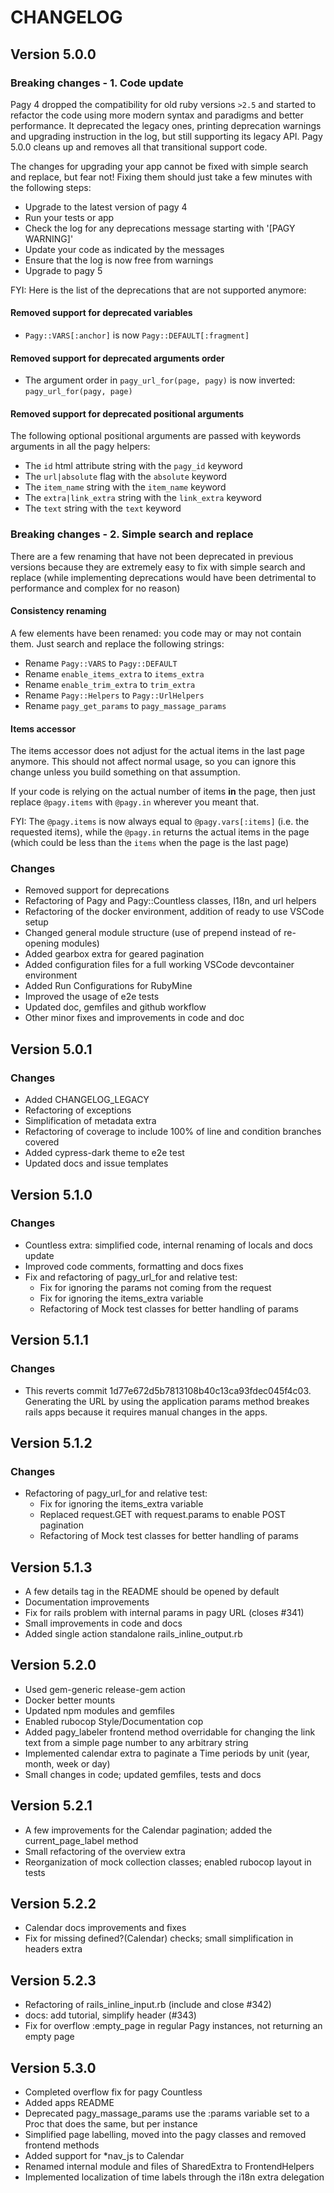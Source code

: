 # CHANGELOG

## Version 5.0.0

### Breaking changes - 1. Code update

Pagy 4 dropped the compatibility for old ruby versions `>2.5` and started to refactor the code using more modern syntax and paradigms and better performance. It deprecated the legacy ones, printing deprecation warnings and upgrading instruction in the log, but still supporting its legacy API. Pagy 5.0.0 cleans up and removes all that transitional support code.

The changes for upgrading your app cannot be fixed with simple search and replace, but fear not! Fixing them should just take a few minutes with the following steps:

- Upgrade to the latest version of pagy 4
- Run your tests or app
- Check the log for any deprecations message starting with '[PAGY WARNING]'
- Update your code as indicated by the messages
- Ensure that the log is now free from warnings
- Upgrade to pagy 5

FYI: Here is the list of the deprecations that are not supported anymore:

#### Removed support for deprecated variables

- `Pagy::VARS[:anchor]` is now `Pagy::DEFAULT[:fragment]`

#### Removed support for deprecated arguments order

- The argument order in `pagy_url_for(page, pagy)` is now inverted: `pagy_url_for(pagy, page)`

#### Removed support for deprecated positional arguments

The following optional positional arguments are passed with keywords arguments in all the pagy helpers:

- The `id` html attribute string with the `pagy_id` keyword
- The `url|absolute` flag with the `absolute` keyword
- The `item_name` string with the `item_name` keyword
- The `extra|link_extra` string with the `link_extra` keyword
- The `text` string with the `text` keyword

### Breaking changes - 2. Simple search and replace

There are a few renaming that have not been deprecated in previous versions because they are extremely easy to fix with simple search and replace (while implementing deprecations would have been detrimental to performance and complex for no reason)

#### Consistency renaming

A few elements have been renamed: you code may or may not contain them. Just search and replace the following strings:

- Rename `Pagy::VARS` to `Pagy::DEFAULT`
- Rename `enable_items_extra` to `items_extra`
- Rename `enable_trim_extra` to `trim_extra`
- Rename `Pagy::Helpers` to `Pagy::UrlHelpers`
- Rename `pagy_get_params` to `pagy_massage_params`

#### Items accessor

The items accessor does not adjust for the actual items in the last page anymore. This should not affect normal usage, so you can ignore this change unless you build something on that assumption.

If your code is relying on the actual number of items **in** the page, then just replace `@pagy.items` with `@pagy.in` wherever you meant that.

FYI: The `@pagy.items` is now always equal to `@pagy.vars[:items]` (i.e. the requested items), while the `@pagy.in` returns the actual items in the page (which could be less than the `items` when the page is the last page)

### Changes

- Removed support for deprecations
- Refactoring of Pagy and Pagy::Countless classes, I18n, and url helpers
- Refactoring of the docker environment, addition of ready to use VSCode setup
- Changed general module structure (use of prepend instead of re-opening modules)
- Added gearbox extra for geared pagination
- Added configuration files for a full working VSCode devcontainer environment
- Added Run Configurations for RubyMine
- Improved the usage of e2e tests
- Updated doc, gemfiles and github workflow
- Other minor fixes and improvements in code and doc

## Version 5.0.1

### Changes 

- Added CHANGELOG_LEGACY
- Refactoring of exceptions
- Simplification of metadata extra
- Refactoring of coverage to include 100% of line and condition branches covered
- Added cypress-dark theme to e2e test
- Updated docs and issue templates

## Version 5.1.0

### Changes 

- Countless extra: simplified code, internal renaming of locals and docs update
- Improved code comments, formatting and docs fixes
- Fix and refactoring of pagy_url_for and relative test:
  - Fix for ignoring the params not coming from the request
  - Fix for ignoring the items_extra variable
  - Refactoring of Mock test classes for better handling of params

## Version 5.1.1

### Changes

- This reverts commit 1d77e672d5b7813108b40c13ca93fdec045f4c03.
  Generating the URL by using the application params method breakes rails apps because it requires manual changes in the apps.

## Version 5.1.2

### Changes

- Refactoring of pagy_url_for and relative test:
  - Fix for ignoring the items_extra variable
  - Replaced request.GET with request.params to enable POST pagination
  - Refactoring of Mock test classes for better handling of params

## Version 5.1.3

- A few details tag in the README should be opened by default
- Documentation improvements
- Fix for rails problem with internal params in pagy URL (closes #341)
- Small improvements in code and docs
- Added single action standalone rails_inline_output.rb

## Version 5.2.0

- Used gem-generic release-gem action
- Docker better mounts
- Updated npm modules and gemfiles
- Enabled rubocop Style/Documentation cop
- Added pagy_labeler frontend method overridable for changing the link text from a simple page number to any arbitrary string
- Implemented calendar extra to paginate a Time periods by unit (year, month, week or day)
- Small changes in code; updated gemfiles, tests and docs
  
## Version 5.2.1

- A few improvements for the Calendar pagination; added the current_page_label method
- Small refactoring of the overview extra
- Reorganization of mock collection classes; enabled rubocop layout in tests

## Version 5.2.2

- Calendar docs improvements and fixes
- Fix for missing defined?(Calendar) checks; small simplification in headers extra
  
## Version 5.2.3

- Refactoring of rails_inline_input.rb (include and close #342)
- docs: add tutorial, simplify header (#343)
- Fix for overflow :empty_page in regular Pagy instances, not returning an empty page

## Version 5.3.0

- Completed overflow fix for pagy Countless
- Added apps README
- Deprecated pagy_massage_params use the :params variable set to a Proc that does the same, but per instance
- Simplified page labelling, moved into the pagy classes and removed frontend methods
- Added support for *nav_js to Calendar
- Renamed internal module and files of SharedExtra to FrontendHelpers
- Implemented localization of time labels through the i18n extra delegation

